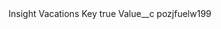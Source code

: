<?xml version="1.0" encoding="UTF-8"?>
<CustomMetadata xmlns="http://soap.sforce.com/2006/04/metadata" xmlns:xsi="http://www.w3.org/2001/XMLSchema-instance" xmlns:xsd="http://www.w3.org/2001/XMLSchema">
    <label>Insight Vacations Key</label>
    <protected>true</protected>
    <values>
        <field>Value__c</field>
        <value xsi:type="xsd:string">pozjfuelw199</value>
    </values>
</CustomMetadata>
